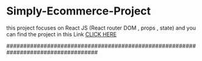 # Simply-Ecommerce-Project
this project focuses on React JS (React router DOM , props , state) 
and you can find the project in this Link <a href="https://famous-klepon-66690e.netlify.app/cart">CLICK HERE </a> </br>
<p> ################################################################################### </p>

